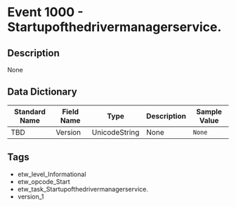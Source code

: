 # Event 1000 - Startupofthedrivermanagerservice.

## Description
None

## Data Dictionary
|Standard Name|Field Name|Type|Description|Sample Value|
|---|---|---|---|---|
|TBD|Version|UnicodeString|None|`None`|

## Tags
* etw_level_Informational
* etw_opcode_Start
* etw_task_Startupofthedrivermanagerservice.
* version_1